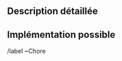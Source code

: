 <!--- Veuillez fournir un résumé de la tâche dans le titre ci-dessus. -->

## Description détaillée
<!--- Décrivez de manière plus détaillée le changement ou l'ajout que vous proposez. -->

## Implémentation possible
<!--- Ce n'est pas obligatoire, mais vous pouvez suggérer une solution pour mettre en œuvre ce changement. -->

/label ~Chore